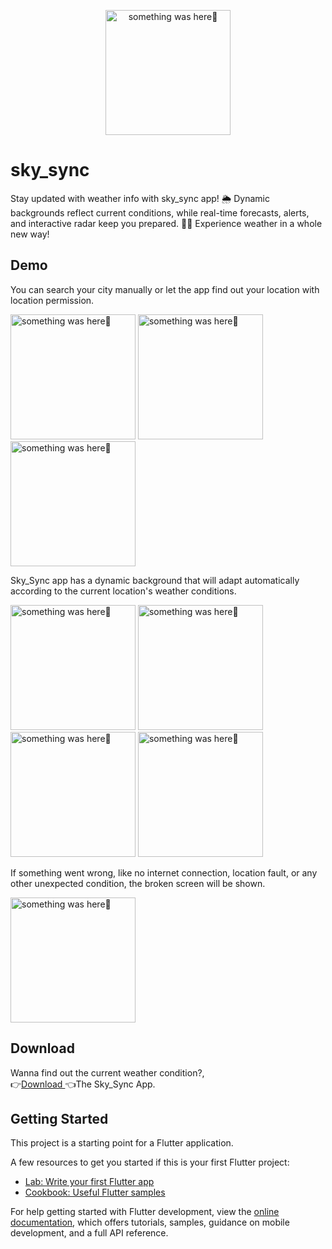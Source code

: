 
<p align="center">
    <img width="200" src="https://github.com/user-attachments/assets/ac576ec0-9de4-4f99-809f-341c9712da60" alt="something was here🤔">
</p>

# sky_sync
Stay updated with weather info with sky_sync app! 🌦️ Dynamic backgrounds reflect current conditions, while real-time forecasts, alerts, and interactive radar keep you prepared. 🌈✨ Experience weather in a whole new way!

## Demo
You can search your city manually or let the app find out your location with location permission.
<p> 
  <img width="200" src="https://github.com/user-attachments/assets/754addb0-8525-4d0c-936f-33962040466b" alt="something was here🤔">
   <img width="200" src="https://github.com/user-attachments/assets/6e36d51e-0610-4995-8373-279a4898caf6" alt="something was here🤔">
   <img width="200" src="https://github.com/user-attachments/assets/c93f2b6b-3e6d-4695-9fb1-fe99e3e03593" alt="something was here🤔">
</p>

Sky_Sync app has a dynamic background that will adapt automatically according to the current location's weather conditions.
<p> 
    
  <img width="200" src="https://github.com/user-attachments/assets/517cc607-0410-46b4-b0ca-7222e5ae615d" alt="something was here🤔">
    <img width="200" src="https://github.com/user-attachments/assets/7808deb4-444e-4321-8554-b383d3fe8138" alt="something was here🤔">
     <img width="200" src="https://github.com/user-attachments/assets/cffe6a60-7aa9-4c6d-9b2e-e3da8c9e5d92" alt="something was here🤔">
    <img width="200" src="https://github.com/user-attachments/assets/4086fb28-57f2-4760-a8e4-b37310e07908" alt="something was here🤔">
</p>

If something went wrong, like no internet connection, location fault, or any other unexpected condition, the broken screen will be shown.

<p>
     
<img width="200" src="https://github.com/user-attachments/assets/5546c486-77fb-4807-b0e7-df80b1df734f" alt="something was here🤔">

</p>

## Download

Wanna find out the current weather condition?,
<br>
👉[Download ](https://drive.google.com/file/d/1Yd2sdDRWbDhIsYNb_hXuh1fhqcaCB3ap/view?usp=sharing)👈The Sky_Sync App.

## Getting Started

This project is a starting point for a Flutter application.

A few resources to get you started if this is your first Flutter project:

- [Lab: Write your first Flutter app](https://docs.flutter.dev/get-started/codelab)
- [Cookbook: Useful Flutter samples](https://docs.flutter.dev/cookbook)

For help getting started with Flutter development, view the
[online documentation](https://docs.flutter.dev/), which offers tutorials,
samples, guidance on mobile development, and a full API reference.
